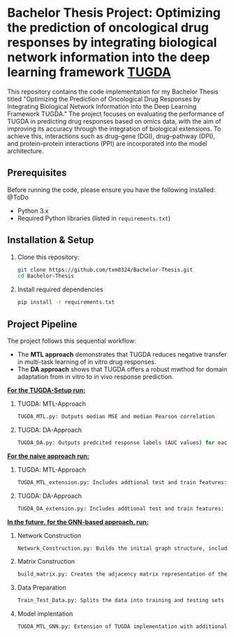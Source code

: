 # Bachelor Thesis Project: Optimizing the prediction of oncological drug responses by integrating biological network information into the deep learning framework [TUGDA](https://github.com/CSB5/TUGDA)

This repository contains the code implementation for my Bachelor Thesis titled "Optimizing the Prediction of Oncological Drug Responses by Integrating Biological Network Information into the Deep Learning Framework TUGDA." The project focuses on evaluating the performance of TUGDA in predicting drug responses based on omics data, with the aim of improving its accuracy through the integration of biological extensions. To achieve this, interactions such as drug–gene (DGI), drug–pathway (DPI), and protein–protein interactions (PPI) are incorporated into the model architecture. 

## Prerequisites 

Before running the code, please ensure you have the following installed: @ToDo

- Python 3.x
- Required Python libraries (listed in `requirements.txt`)

## Installation & Setup

1. Clone this repository:
   ```bash
   git clone https://github.com/txm0324/Bachelor-Thesis.git
   cd Bachelor-Thesis
2. Install required dependencies
   ```bash
   pip install -r requirements.txt

## Project Pipeline 
The project follows this sequential workflow: 
- The **MTL approach** demonstrates that TUGDA reduces negative transfer in multi-task learning of in vitro drug responses.
- The **DA approach** shows that TUGDA offers a robust mwthod for domain adaptation from in vitro to in vivo response prediction.

<u><strong>For the TUGDA-Setup run:</strong></u>
1. TUGDA: MTL-Approach
   ```bash
   TUGDA_MTL.py: Outputs median MSE and median Pearson correlation
2. TUGDA: DA-Approach
   ```bash
   TUGDA_DA.py: Outputs predcited response labels (AUC values) for each patient and drug

<u><strong>For the naive approach run:</strong></u>
1. TUGDA: MTL-Approach
   ```bash
   TUGDA_MTL_extension.py: Includes addtional test and train features: DGI, DPI, PPI
2. TUGDA: DA-Approach
   ```bash
   TUGDA_DA_extension.py: Includes addtional test and train features: DGI, DPI, PPI

<u><strong>In the future, for the GNN-based approach, run:</strong></u>
1. Network Construction
   ```bash
   Network_Construction.py: Builds the initial graph structure, including direct and indirect targets and their pathway connections, using databases such as ChEMBL and BioGrid
2. Matrix Construction
   ```bash
   build_matrix.py: Creates the adjacency matrix representation of the network for each drug
3. Data Preparation
   ```bash
   Train_Test_Data.py: Splits the data into training and testing sets
4. Model implentation 
   ```bash
   TUGDA_MTL_GNN.py: Extension of TUGDA implementation with additional features
  
